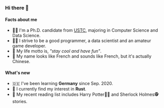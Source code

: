 ### Hi there 👋

#### Facts about me
- 👩‍🎓 I'm a Ph.D. candidate from [USTC](http://ustc.edu.cn), majoring in Computer Science and Data Science.
- 👩‍💻 I strive to be a good programmer, a data scientist and an amateur game developer.
- 🥸 My life motto is, _"stay cool and have fun"_.
- 🦆 My name looks like French and sounds like French, but it's actually Chinese.

#### What's new
- 🇩🇪 I've been learning **Germany** since Sep. 2020.
- 🤔 I currently find my interest in **Rust**.
- 📖 My recent reading list includes Harry Potter🧙‍♀️ and Sherlock Holmes🕵️ stories.
<!-- 
### Research interests
My research interests include data mining, graph representation and business intelligence. You can check out my recent paper here:

- **Le Dai**, Yu Yin, Chuan Qin, Tong Xu, Xiangnan He, Enhong Chen, and Hui Xiong. [Enterprise Cooperation and Competition Analysis with a Sign-Oriented Preference Network](https://dl.acm.org/doi/abs/10.1145/3394486.3403120). KDD'20, San Diego, California, USA. (Research Track)

### Side projects in progress
- 💰 Wishlist tracking
- 🎸 Fretboard display
- 🎮 Puzzle and adventure game
 -->
